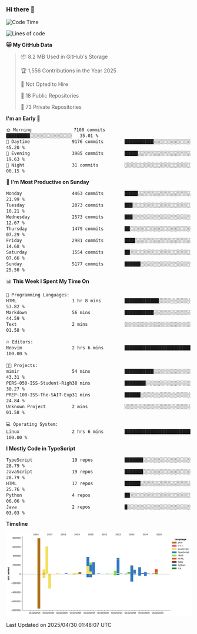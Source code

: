 ### Hi there 👋

<!--
**Clumsy-Coder/Clumsy-Coder** is a ✨ _special_ ✨ repository because its `README.md` (this file) appears on your GitHub profile.

Here are some ideas to get you started:

- 🔭 I’m currently working on ...
- 🌱 I’m currently learning ...
- 👯 I’m looking to collaborate on ...
- 🤔 I’m looking for help with ...
- 💬 Ask me about ...
- 📫 How to reach me: ...
- 😄 Pronouns: ...
- ⚡ Fun fact: ...
-->

<!-- anmol098/waka-readme-stats -->
<!--START_SECTION:waka-->
![Code Time](http://img.shields.io/badge/Code%20Time-1%2C249%20hrs%203%20mins-blue)

![Lines of code](https://img.shields.io/badge/From%20Hello%20World%20I%27ve%20Written-3.6%20million%20lines%20of%20code-blue)

**🐱 My GitHub Data** 

> 📦 8.2 MB Used in GitHub's Storage 
 > 
> 🏆 1,556 Contributions in the Year 2025
 > 
> 🚫 Not Opted to Hire
 > 
> 📜 18 Public Repositories 
 > 
> 🔑 73 Private Repositories 
 > 
**I'm an Early 🐤** 

```text
🌞 Morning                7108 commits        █████████░░░░░░░░░░░░░░░░   35.01 % 
🌆 Daytime                9176 commits        ███████████░░░░░░░░░░░░░░   45.20 % 
🌃 Evening                3985 commits        █████░░░░░░░░░░░░░░░░░░░░   19.63 % 
🌙 Night                  31 commits          ░░░░░░░░░░░░░░░░░░░░░░░░░   00.15 % 
```
📅 **I'm Most Productive on Sunday** 

```text
Monday                   4463 commits        █████░░░░░░░░░░░░░░░░░░░░   21.99 % 
Tuesday                  2073 commits        ███░░░░░░░░░░░░░░░░░░░░░░   10.21 % 
Wednesday                2573 commits        ███░░░░░░░░░░░░░░░░░░░░░░   12.67 % 
Thursday                 1479 commits        ██░░░░░░░░░░░░░░░░░░░░░░░   07.29 % 
Friday                   2981 commits        ████░░░░░░░░░░░░░░░░░░░░░   14.68 % 
Saturday                 1554 commits        ██░░░░░░░░░░░░░░░░░░░░░░░   07.66 % 
Sunday                   5177 commits        ██████░░░░░░░░░░░░░░░░░░░   25.50 % 
```


📊 **This Week I Spent My Time On** 

```text
💬 Programming Languages: 
HTML                     1 hr 8 mins         █████████████░░░░░░░░░░░░   53.82 % 
Markdown                 56 mins             ███████████░░░░░░░░░░░░░░   44.59 % 
Text                     2 mins              ░░░░░░░░░░░░░░░░░░░░░░░░░   01.58 % 

🔥 Editors: 
Neovim                   2 hrs 6 mins        █████████████████████████   100.00 % 

🐱‍💻 Projects: 
mimir                    54 mins             ███████████░░░░░░░░░░░░░░   43.31 % 
PERS-050-ISS-Student-Righ38 mins             ████████░░░░░░░░░░░░░░░░░   30.27 % 
PREP-100-ISS-The-SAIT-Exp31 mins             ██████░░░░░░░░░░░░░░░░░░░   24.84 % 
Unknown Project          2 mins              ░░░░░░░░░░░░░░░░░░░░░░░░░   01.58 % 

💻 Operating System: 
Linux                    2 hrs 6 mins        █████████████████████████   100.00 % 
```

**I Mostly Code in TypeScript** 

```text
TypeScript               19 repos            ███████░░░░░░░░░░░░░░░░░░   28.79 % 
JavaScript               19 repos            ███████░░░░░░░░░░░░░░░░░░   28.79 % 
HTML                     17 repos            ██████░░░░░░░░░░░░░░░░░░░   25.76 % 
Python                   4 repos             ██░░░░░░░░░░░░░░░░░░░░░░░   06.06 % 
Java                     2 repos             █░░░░░░░░░░░░░░░░░░░░░░░░   03.03 % 
```



**Timeline**

![Lines of Code chart](https://raw.githubusercontent.com/Clumsy-Coder/Clumsy-Coder/main/assets/bar_graph.png)


 Last Updated on 2025/04/30 01:48:07 UTC
<!--END_SECTION:waka-->
